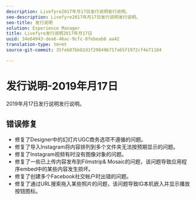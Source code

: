 ```yaml
---
description: Livefyre2017年月17日发行说明发行说明。
seo-description: Livefyre2017年月17日发行说明发行说明。
seo-title: 发行说明
solution: Experience Manager
title: Livefyre发行说明2017年月17日
uuid: 34e64943-dea6-46ac-9cfc-8febeab6 aa42
translation-type: tm+mt
source-git-commit: 35feb87bb82d1f298496717a65f1972cf4e71104

---
```



# 发行说明-2019年月17日

2019年月17日发行说明发行说明。

## 错误修复

* 修复了Designer中的幻灯片UGC商务选项不遵循的问题。
* 修复了导入Instagram将内容排列到多个文件夹无法按预期显示的问题。
* 修复了Instagram视频有时没有图像对象的问题。
* 修复了一些已上传内容发布到Filmstrip&amp; Mosaic的问题，该问题导致应用程序embed中的某些内容发生损坏。
* 修复了创建多个Facebook社交帐户时出错的问题。
* 修复了通过URL搜索拖入某些照片的问题，该问题导致IG本机嵌入并显示播放按钮图标。

